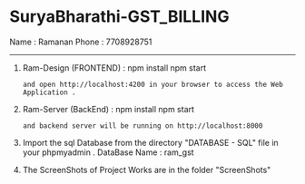 # SuryaBharathi-GST_BILLING

Name : Ramanan 
Phone : 7708928751

____________________________________________________________________

1. Ram-Design (FRONTEND) : 
        npm install
        npm start
    ```       
   and open http://localhost:4200 in your browser to access the Web Application .

2. Ram-Server (BackEnd)  : 
		npm install
        npm start
    ```       
   and backend server will be running on http://localhost:8000 

3. Import the sql Database from the directory "DATABASE - SQL" file in your phpmyadmin .
        DataBase Name   :  ram_gst 


4. The ScreenShots of Project Works are in the folder "ScreenShots"        
